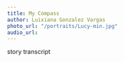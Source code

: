 ```yaml
---
title: My Compass
author: Luixiana Gonzalez Vargas
photo_url: "/portraits/Lucy-min.jpg"
audio_url: 
---
```


story transcript
